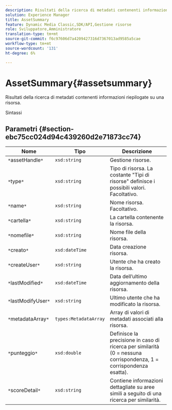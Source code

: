 ```yaml
---
description: Risultati della ricerca di metadati contenenti informazioni riepilogate su una risorsa.
solution: Experience Manager
title: AssetSummary
feature: Dynamic Media Classic,SDK/API,Gestione risorse
role: Sviluppatore,Amministratore
translation-type: tm+mt
source-git-commit: f6c97606d7a4209427316d7367013ad9585a5cae
workflow-type: tm+mt
source-wordcount: '131'
ht-degree: 6%

---
```



# AssetSummary{#assetsummary}

Risultati della ricerca di metadati contenenti informazioni riepilogate su una risorsa.

Sintassi

## Parametri {#section-ebc75cc024d94c439260d2e71873cc74}

| Nome | Tipo | Descrizione |
|---|---|---|
| `*`assetHandle`*` | `xsd:string` | Gestione risorse. |
| `*`type`*` | `xsd:string` | Tipo di risorsa. La costante &quot;Tipi di risorse&quot; definisce i possibili valori. Facoltativo. |
| `*`name`*` | `xsd:string` | Nome risorsa. Facoltativo. |
| `*`cartella`*` | `xsd:string` | La cartella contenente la risorsa. |
| `*`nomefile`*` | `xsd:string` | Nome file della risorsa. |
| `*`creato`*` | `xsd:dateTime` | Data creazione risorsa. |
| `*`createUser`*` | `xsd:string` | Utente che ha creato la risorsa. |
| `*`lastModified`*` | `xsd:dateTime` | Data dell’ultimo aggiornamento della risorsa. |
| `*`lastModifyUser`*` | `xsd:string` | Ultimo utente che ha modificato la risorsa. |
| `*`metadataArray`*` | `types:MetadataArray` | Array di valori di metadati associati alla risorsa. |
| `*`punteggio`*` | `xsd:double` | Definisce la precisione in caso di ricerca per similarità (0 = nessuna corrispondenza, 1 = corrispondenza esatta). |
| `*`scoreDetail`*` | `xsd:string` | Contiene informazioni dettagliate su aree simili a seguito di una ricerca per similarità. |


